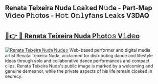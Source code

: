## Renata Teixeira Nuda L𝚎a𝚔ed N𝚞𝚍e - Part-Map Vi𝚍𝚎o P𝚑𝚘tos - H𝚘𝚝 O𝚗𝚕yf𝚊ns L𝚎a𝚔s V3DAQ

# <h2><a href="http://kf66yl.oniu.top/?m=Renata+Teixeira+Nuda">🔗👉 🔴 Renata Teixeira Nuda P𝚑ot𝚘𝚜 V𝚒d𝚎o</a></h2>

[![Renata Teixeira Nuda Nu𝚍e𝚜](https://i.imgur.com/0qMVB7G.gif)](http://kf66yl.oniu.top/?m=Renata+Teixeira+Nuda)
Web-based performer and digital media artist Renata Teixeira Nuda, acclaimed for distributing dance and lifestyle ideas through solo and collaborative dance performances and compact clips. Renata Teixeira Nuda's public image is marked by a welcoming and genuine demeanor, while the private aspects of his life remain cloaked in secrecy.  
